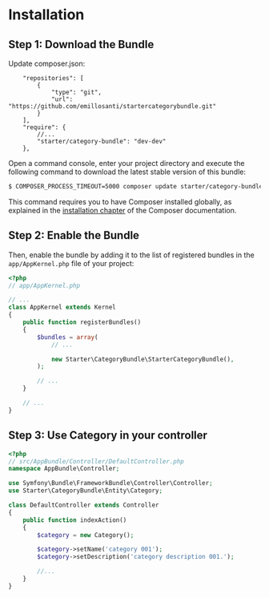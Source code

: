 Installation
============

Step 1: Download the Bundle
---------------------------


Update composer.json:

```
    "repositories": [
        {
            "type": "git",
            "url": "https://github.com/emillosanti/startercategorybundle.git"
        }
    ],
    "require": {
        //...
        "starter/category-bundle": "dev-dev"
    },
```

Open a command console, enter your project directory and execute the
following command to download the latest stable version of this bundle:

```bash
$ COMPOSER_PROCESS_TIMEOUT=5000 composer update starter/category-bundle -vvv
```

This command requires you to have Composer installed globally, as explained
in the [installation chapter](https://getcomposer.org/doc/00-intro.md)
of the Composer documentation.

Step 2: Enable the Bundle
-------------------------

Then, enable the bundle by adding it to the list of registered bundles
in the `app/AppKernel.php` file of your project:

```php
<?php
// app/AppKernel.php

// ...
class AppKernel extends Kernel
{
    public function registerBundles()
    {
        $bundles = array(
            // ...

            new Starter\CategoryBundle\StarterCategoryBundle(),
        );

        // ...
    }

    // ...
}
```

Step 3: Use Category in your controller
-------------------------

```php
<?php
// src/AppBundle/Controller/DefaultController.php
namespace AppBundle\Controller;

use Symfony\Bundle\FrameworkBundle\Controller\Controller;
use Starter\CategoryBundle\Entity\Category;

class DefaultController extends Controller
{
    public function indexAction()
    {
        $category = new Category();

        $category->setName('category 001');
        $category->setDescription('category description 001.');

        //...
    }
}
```
